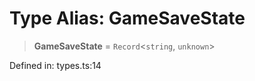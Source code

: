 # Type Alias: GameSaveState

> **GameSaveState** = `Record`\<`string`, `unknown`\>

Defined in: types.ts:14
